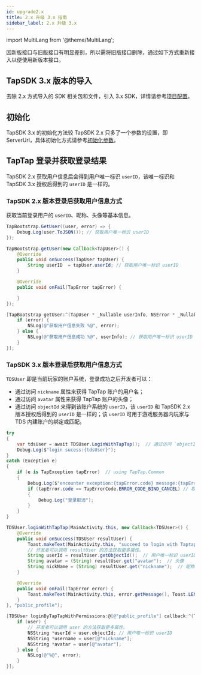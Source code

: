 ```yaml
---
id: upgrade2.x
title: 2.x 升级 3.x 指南
sidebar_label: 2.x 升级 3.x
---
```


import MultiLang from '@theme/MultiLang';

因新版接口与旧版接口有明显差别，所以需将旧版接口删除，通过如下方式重新接入以便使用新版本接口。

## TapSDK 3.x 版本的导入

去除 2.x 方式导入的 SDK 相关包和文件，引入 3.x SDK，详情请参考[项目配置](/sdk/start/quickstart/#项目配置)。

## 初始化

TapSDK 3.x 的初始化方法较 TapSDK 2.x 只多了一个参数的设置，即 ServerUrl，具体初始化方式请参考[初始化参数](/sdk/start/quickstart/#初始化)。


## TapTap 登录并获取登录结果

TapSDK 2.x 获取用户信息后会得到用户唯一标识 `userID`，该唯一标识和 TapSDK 3.x 授权后得到的 `userID` 是一样的。

### TapSDK 2.x 版本登录后获取用户信息方式

获取当前登录用户的 `userID`、昵称、头像等基本信息。

<MultiLang>

```cs
TapBootstrap.GetUser((user, error) => {
    Debug.Log(user.ToJSON()); // 获取用户唯一标识 userID
});
```

```java
TapBootstrap.getUser(new Callback<TapUser>() {
    @Override
    public void onSuccess(TapUser tapUser) {
        String userID  = tapUser.userId; // 获取用户唯一标识 userID
    }

    @Override
    public void onFail(TapError tapError) {

    }
});
```

```objectivec
[TapBootstrap getUser:^(TapUser * _Nullable userInfo, NSError * _Nullable error) {
    if (error) {
        NSLog(@"获取用户信息失败 %@", error);
    } else {
        NSLog(@"获取用户信息成功 %@", userInfo); // 获取用户唯一标识 userID
    }
}];
```

</MultiLang>

### TapSDK 3.x 版本登录后获取用户信息方式

`TDSUser` 即是当前玩家的账户系统，登录成功之后开发者可以：

- 通过访问 `nickname` 属性来获得 TapTap 账户的用户名；
- 通过访问 `avatar` 属性来获得 TapTap 账户的头像；
- 通过访问 `objectId` 来得到该账户系统的 `userID`，该 `userID` 和 TapSDK 2.x 版本授权后得到的 `userID` 是一样的；该 `userID` 可用于游戏服务器内玩家与 TDS 内建账户的绑定或匹配。

<MultiLang>

```cs
try
{
    var tdsUser = await TDSUser.LoginWithTapTap();  // 通过访问 `objectId` 来得到该账户系统的 userID
    Debug.Log($"login sucess:{tdsUser}");
}
catch (Exception e)
{
    if (e is TapException tapError)  // using TapTap.Common
    {
        Debug.Log($"encounter exception:{tapError.code} message:{tapError.message}");
        if (tapError.code == TapErrorCode.ERROR_CODE_BIND_CANCEL) // 取消登录
        {
            Debug.Log("登录取消");
        }
    }
}
```

```java
TDSUser.loginWithTapTap(MainActivity.this, new Callback<TDSUser>() {
    @Override
    public void onSuccess(TDSUser resultUser) {
        Toast.makeText(MainActivity.this, "succeed to login with Taptap.", Toast.LENGTH_SHORT).show();
        // 开发者可以调用 resultUser 的方法获取更多属性。
        String userId = resultUser.getObjectId();  // 用户唯一标识 userID
        String avatar = (String) resultUser.get("avatar");  // 头像
        String nickName = (String) resultUser.get("nickname");  // 昵称
    }

    @Override
    public void onFail(TapError error) {
        Toast.makeText(MainActivity.this, error.getMessage(), Toast.LENGTH_SHORT).show();
    }
}, "public_profile");
```

```objectivec
[TDSUser loginByTapTapWithPermissions:@[@"public_profile"] callback:^(TDSUser * _Nullable user, NSError * _Nullable error) {
    if (user) {
        // 开发者可以调用 user 的方法获取更多属性。
        NSString *userId = user.objectId; // 用户唯一标识 userID
        NSString *username = user[@"nickname"];
        NSString *avatar = user[@"avatar"];
    } else {
        NSLog(@"%@", error);
    }
}];
```

</MultiLang>

